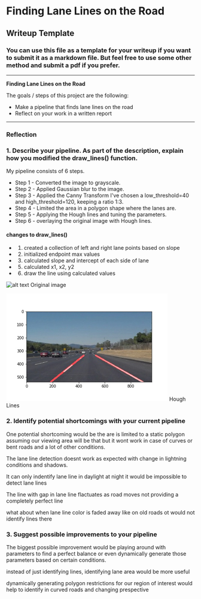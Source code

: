 # **Finding Lane Lines on the Road** 

## Writeup Template

### You can use this file as a template for your writeup if you want to submit it as a markdown file. But feel free to use some other method and submit a pdf if you prefer.

---

**Finding Lane Lines on the Road**

The goals / steps of this project are the following:
* Make a pipeline that finds lane lines on the road
* Reflect on your work in a written report


[//]: # (Image References)

[image0]: ./test_images/solidWhiteCurve.jpg "Original Image"
[image1]: ./test_images_output/solidWhiteCurve_res.jpg "Hough Lines"

---

### Reflection

### 1. Describe your pipeline. As part of the description, explain how you modified the draw_lines() function.

My pipeline consists of 6 steps. 
* Step 1 - Converted the image to grayscale.
* Step 2 - Applied Gaussian blur to the image. 
* Step 3 - Applied the Canny Transform I've chosen a low_threshold=40 and high_threshold=120, keeping a ratio 1:3.
* Step 4 - Limited the area in a polygon shape where the lanes are. 
* Step 5 - Applying the Hough lines and tuning the parameters.
* Step 6 - overlaying the original image with Hough lines.

#### changes to draw_lines()
* 1. created a collection of left and right lane points based on slope
* 2. initialized endpoint max values 
* 3. calculated slope and intercept of each side of lane
* 5. calculated x1, x2, y2
* 6. draw the line using calculated values

![alt text][image0]
Original image

![alt text][image1]
Hough Lines


### 2. Identify potential shortcomings with your current pipeline


One potential shortcoming would be the are is limited to a static polygon assuming our viewing area will be that but it wont work in case of curves or bent roads and a lot of other conditions.

The lane line detection doesnt work as expected with change in lightning conditions and shadows.

It can only indentify lane line in daylight at night it would be impossible to detect lane lines

The line with gap in lane line flactuates as road moves not providing a completely perfect line

what about when lane line color is faded away like on old roads ot would not identify lines there

### 3. Suggest possible improvements to your pipeline
The biggest possible improvement would be playing around with parameters to find a perfect balance or even dynamically generate those parameters based on certain conditions.

instead of just identifying lines, identifying lane area would be more useful

dynamically generating polygon restrictions for our region of interest would help to identify in curved roads and changing prespective
